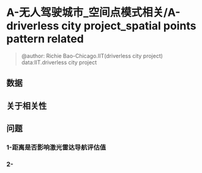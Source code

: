 


# A-无人驾驶城市_空间点模式相关/A-driverless city project_spatial points pattern related
> @author: Richie Bao-Chicago.IIT(driverless city project)  data:IIT.driverless city project
## 数据



## 关于相关性

## 问题

### 1-距离是否影响激光雷达导航评估值

### 2-

<!--stackedit_data:
eyJoaXN0b3J5IjpbLTE1NjMxMTEyNjcsLTE0NTg4NzEzMTAsMT
g4NDM5MDM2NCwzMTEyNDA1NjBdfQ==
-->
